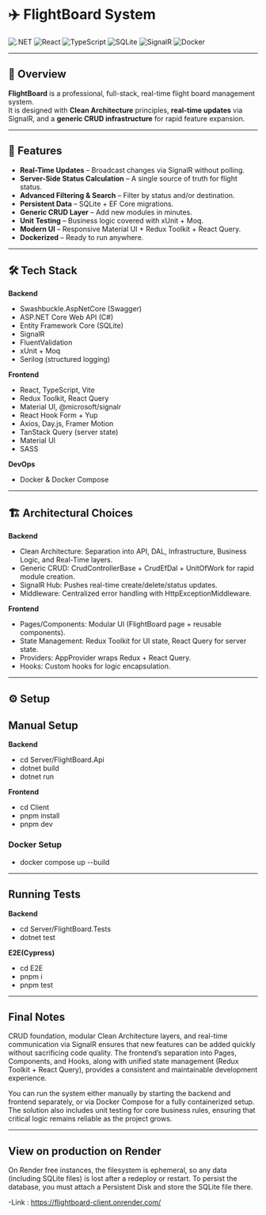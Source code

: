 # ✈️ FlightBoard System

![.NET](https://img.shields.io/badge/.NET%208.0-512BD4?logo=dotnet&logoColor=white)
![React](https://img.shields.io/badge/React-20232A?logo=react&logoColor=61DAFB)
![TypeScript](https://img.shields.io/badge/TypeScript-3178C6?logo=typescript&logoColor=white)
![SQLite](https://img.shields.io/badge/SQLite-07405E?logo=sqlite&logoColor=white)
![SignalR](https://img.shields.io/badge/SignalR-512BD4?logo=signalr&logoColor=white)
![Docker](https://img.shields.io/badge/Docker-2496ED?logo=docker&logoColor=white)

---

## 📌 Overview
**FlightBoard** is a professional, full-stack, real-time flight board management system.  
It is designed with **Clean Architecture** principles, **real-time updates** via SignalR, and a **generic CRUD infrastructure** for rapid feature expansion.

---

## 🚀 Features
- **Real-Time Updates** – Broadcast changes via SignalR without polling.
- **Server-Side Status Calculation** – A single source of truth for flight status.
- **Advanced Filtering & Search** – Filter by status and/or destination.
- **Persistent Data** – SQLite + EF Core migrations.
- **Generic CRUD Layer** – Add new modules in minutes.
- **Unit Testing** – Business logic covered with xUnit + Moq.
- **Modern UI** – Responsive Material UI + Redux Toolkit + React Query.
- **Dockerized** – Ready to run anywhere.

---

## 🛠 Tech Stack

**Backend**  
- Swashbuckle.AspNetCore (Swagger)
- ASP.NET Core Web API (C#)
- Entity Framework Core (SQLite)
- SignalR
- FluentValidation
- xUnit + Moq
- Serilog (structured logging)

**Frontend**  
- React, TypeScript, Vite
- Redux Toolkit, React Query
- Material UI, @microsoft/signalr
- React Hook Form + Yup
- Axios, Day.js, Framer Motion
- TanStack Query (server state)
- Material UI
- SASS

**DevOps**  
- Docker & Docker Compose

---

## 🏗 Architectural Choices

**Backend**  
- Clean Architecture: Separation into API, DAL, Infrastructure, Business Logic, and Real-Time layers.
- Generic CRUD: CrudControllerBase<T> + CrudEfDal<T> + UnitOfWork for rapid module creation.
- SignalR Hub: Pushes real-time create/delete/status updates.
- Middleware: Centralized error handling with HttpExceptionMiddleware.

**Frontend**  
- Pages/Components: Modular UI (FlightBoard page + reusable components).
- State Management: Redux Toolkit for UI state, React Query for server state.
- Providers: AppProvider wraps Redux + React Query.
- Hooks: Custom hooks for logic encapsulation.

---

## ⚙️ Setup

## Manual Setup
**Backend**  
 - cd Server/FlightBoard.Api
 - dotnet build
 - dotnet run

**Frontend**  
 - cd Client
 - pnpm install
 - pnpm dev

### Docker Setup
- docker compose up --build 

---

## Running Tests

**Backend**  
- cd Server/FlightBoard.Tests
- dotnet test

**E2E(Cypress)**
- cd E2E
- pnpm i 
- pnpm test 

---

## Final Notes
 CRUD foundation, modular Clean Architecture layers, and real-time communication via SignalR ensures that new features can be added quickly without sacrificing code quality. The frontend’s separation into Pages, Components, and Hooks, along with unified state management (Redux Toolkit + React Query), provides a consistent and maintainable development experience.

 You can run the system either manually by starting the backend and frontend separately, or via Docker Compose for a fully containerized setup. The solution also includes unit testing for core business rules, ensuring that critical logic remains reliable as the project grows.

---

 ## View on production on Render

 On Render free instances, the filesystem is ephemeral, so any data (including SQLite files) is lost after a redeploy or restart.
 To persist the database, you must attach a Persistent Disk and store the SQLite file there.
 
 -Link : https://flightboard-client.onrender.com/

